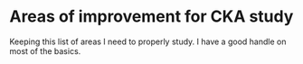 # Areas of improvement for CKA study
Keeping this list of areas I need to properly study. I have a good handle on 
most of the basics.


